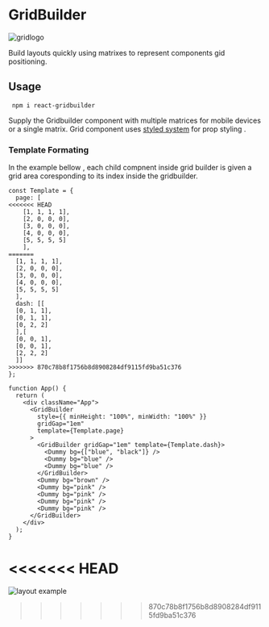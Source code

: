 # GridBuilder
![gridlogo](https://res.cloudinary.com/dxjse9tsv/image/upload/v1570488103/Logos/GridBuilder.svg)

Build layouts quickly using matrixes to represent components gid positioning. 

## Usage

``` npm i react-gridbuilder```

Supply the Gridbuilder component with multiple matrices for mobile devices or a single matrix. Grid component uses  [styled system](https://github.com/styled-system/styled-system) for prop styling .

### Template Formating

In the example bellow , each child compnent inside grid builder is given a grid area coresponding to its index inside the gridbuilder.

```
const Template = {
  page: [
<<<<<<< HEAD
    [1, 1, 1, 1],
    [2, 0, 0, 0],
    [3, 0, 0, 0],
    [4, 0, 0, 0],
    [5, 5, 5, 5]
    ],
=======
  [1, 1, 1, 1],
  [2, 0, 0, 0],
  [3, 0, 0, 0],
  [4, 0, 0, 0],
  [5, 5, 5, 5]
  ],
  dash: [[
  [0, 1, 1],
  [0, 1, 1],
  [0, 2, 2]
  ],[
  [0, 0, 1],
  [0, 0, 1],
  [2, 2, 2]
  ]]
>>>>>>> 870c78b8f1756b8d8908284df9115fd9ba51c376
};

function App() {
  return (
    <div className="App">
      <GridBuilder
        style={{ minHeight: "100%", minWidth: "100%" }}
        gridGap="1em"
        template={Template.page}
      >
        <GridBuilder gridGap="1em" template={Template.dash}>
          <Dummy bg={["blue", "black"]} />
          <Dummy bg="blue" />
          <Dummy bg="blue" />
        </GridBuilder>
        <Dummy bg="brown" />
        <Dummy bg="pink" />
        <Dummy bg="pink" />
        <Dummy bg="pink" />
        <Dummy bg="pink" />
      </GridBuilder>
    </div>
  );
}
```
<<<<<<< HEAD
=======
![layout example](https://res.cloudinary.com/dxjse9tsv/image/upload/v1570489149/git/Screen_Shot_2019-10-07_at_3.52.53_PM.png)
>>>>>>> 870c78b8f1756b8d8908284df9115fd9ba51c376
